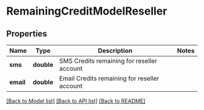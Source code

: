 # RemainingCreditModelReseller

## Properties
Name | Type | Description | Notes
------------ | ------------- | ------------- | -------------
**sms** | **double** | SMS Credits remaining for reseller account | 
**email** | **double** | Email Credits remaining for reseller account | 

[[Back to Model list]](../../README.md#documentation-for-models) [[Back to API list]](../../README.md#documentation-for-api-endpoints) [[Back to README]](../../README.md)


